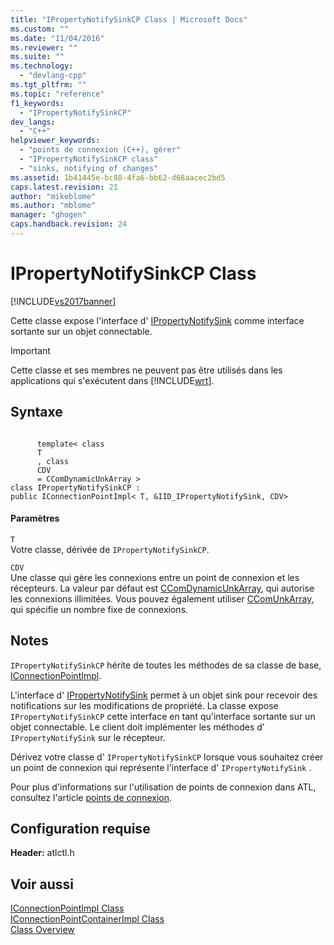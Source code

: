 ```yaml
---
title: "IPropertyNotifySinkCP Class | Microsoft Docs"
ms.custom: ""
ms.date: "11/04/2016"
ms.reviewer: ""
ms.suite: ""
ms.technology: 
  - "devlang-cpp"
ms.tgt_pltfrm: ""
ms.topic: "reference"
f1_keywords: 
  - "IPropertyNotifySinkCP"
dev_langs: 
  - "C++"
helpviewer_keywords: 
  - "points de connexion (C++), gérer"
  - "IPropertyNotifySinkCP class"
  - "sinks, notifying of changes"
ms.assetid: 1b41445e-bc88-4fa6-bb62-d68aacec2bd5
caps.latest.revision: 21
author: "mikeblome"
ms.author: "mblome"
manager: "ghogen"
caps.handback.revision: 24
---
```

# IPropertyNotifySinkCP Class
[!INCLUDE[vs2017banner](../../assembler/inline/includes/vs2017banner.md)]

Cette classe expose l'interface d' [IPropertyNotifySink](http://msdn.microsoft.com/library/windows/desktop/ms692638) comme interface sortante sur un objet connectable.  
  
> [!IMPORTANT]
>  Cette classe et ses membres ne peuvent pas être utilisés dans les applications qui s'exécutent dans [!INCLUDE[wrt](../../atl/reference/includes/wrt_md.md)].  
  
## Syntaxe  
  
```  
  
      template< class   
      T  
      , class  
      CDV   
      = CComDynamicUnkArray >  
class IPropertyNotifySinkCP :   
public IConnectionPointImpl< T, &IID_IPropertyNotifySink, CDV>  
```  
  
#### Paramètres  
 `T`  
 Votre classe, dérivée de `IPropertyNotifySinkCP`.  
  
 `CDV`  
 Une classe qui gère les connexions entre un point de connexion et les récepteurs.  La valeur par défaut est [CComDynamicUnkArray](../../atl/reference/ccomdynamicunkarray-class.md), qui autorise les connexions illimitées.  Vous pouvez également utiliser [CComUnkArray](../../atl/reference/ccomunkarray-class.md), qui spécifie un nombre fixe de connexions.  
  
## Notes  
 `IPropertyNotifySinkCP` hérite de toutes les méthodes de sa classe de base, [IConnectionPointImpl](../../atl/reference/iconnectionpointimpl-class.md).  
  
 L'interface d' [IPropertyNotifySink](http://msdn.microsoft.com/library/windows/desktop/ms692638) permet à un objet sink pour recevoir des notifications sur les modifications de propriété.  La classe expose `IPropertyNotifySinkCP` cette interface en tant qu'interface sortante sur un objet connectable.  Le client doit implémenter les méthodes d' `IPropertyNotifySink` sur le récepteur.  
  
 Dérivez votre classe d' `IPropertyNotifySinkCP` lorsque vous souhaitez créer un point de connexion qui représente l'interface d' `IPropertyNotifySink` .  
  
 Pour plus d'informations sur l'utilisation de points de connexion dans ATL, consultez l'article [points de connexion](../../atl/atl-connection-points.md).  
  
## Configuration requise  
 **Header:** atlctl.h  
  
## Voir aussi  
 [IConnectionPointImpl Class](../../atl/reference/iconnectionpointimpl-class.md)   
 [IConnectionPointContainerImpl Class](../../atl/reference/iconnectionpointcontainerimpl-class.md)   
 [Class Overview](../../atl/atl-class-overview.md)